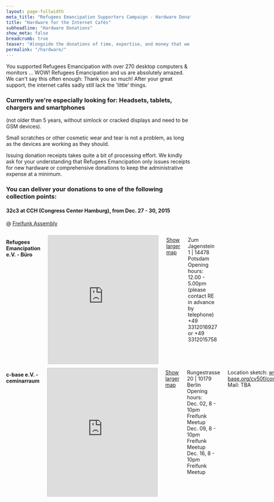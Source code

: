```yaml
---
layout: page-fullwidth
meta_title: "Refugees Emancipation Supporters Campaign - Hardware Donations"
title: "Hardware for the Internet Cafés"
subheadline: "Hardware Donations"
show_meta: false
breadcrumb: true
teaser: "Alongside the donations of time, expertise, and money that we receive, we're often asked whether we accept hardware donations."
permalink: "/hardware/"
---
```


You supported Refugees Emancipation with over 270 desktop computers & monitors ... WOW! Refugees Emancipation and us are absolutely amazed. We can't say this often enough: Thank you so much! After your great support, the internet cafés sadly still lack the 'little' things.

<div class="panel">
  <h3>Currently we're especially looking for: Headsets, tablets, chargers and smartphones </h3>
  <p>(not older than 5 years, without simlock or cracked displays and need to be GSM devices).</p>
</div>

Small scratches or other cosmetic wear and tear is not a problem, as long as the devices are working as they should.

Issuing donation receipts takes quite a bit of processing effort. We kindly ask for your understanding that Refugees Emancipation only issues receipts for new hardware or comprehensive donations to keep the administrative expense at a minimum.

### You can deliver your donations to one of the following collection points:

#### 32c3 at CCH (Congress Center Hamburg), from Dec. 27 - 30, 2015
@ [Freifunk Assembly](https://events.ccc.de/congress/2015/wiki/Assembly:Freifunk)

<div class="row">
<div class="large-6 columns">  
<h4> Refugees Emancipation e.V. - Büro</h4>
<iframe width="350" height="350" frameborder="0" scrolling="no" marginheight="0" marginwidth="0" src="http://www.openstreetmap.org/export/embed.html?bbox=13.029613494873047%2C52.33523417998427%2C13.145828247070312%2C52.40294253395109&amp;layer=transportmap&amp;marker=52.36910132990146%2C13.08772087097168" style="border: 1px solid #ccc; margin-top: 0.7em"></iframe>

<p><a href="http://www.openstreetmap.org/?mlat=52.3691&amp;mlon=13.0877#map=13/52.3691/13.0877&amp;layers=T">Show larger map</a></p>

<p>Zum Jagenstein 1 | 14478 Potsdam<br>
Opening hours: <br>
12.00 - 5.00pm (please contact RE in advance by telephone)<br>
+49 3312016927 or +49 3312015758</p>
</div>

<div class="large-6 columns">
<h4>c-base e.V. - ceminarraum</h4>
<iframe width="350" height="350" frameborder="0" scrolling="no" marginheight="0" marginwidth="0" src="http://www.openstreetmap.org/export/embed.html?bbox=13.412847518920898%2C52.50888177697507%2C13.427395820617676%2C52.51731770402358&amp;layer=transportmap&amp;marker=52.51309994293086%2C13.420121669769287" style="border: 1px solid #ccc; margin-top: 0.7em"></iframe>

<p><a href="http://www.openstreetmap.org/#map=16/52.5130/13.4181&amp;layers=T">Show larger map</a></p>

<p>Rungestrasse 20 | 10179 Berlin<br>
Opening hours: <br>
Dec. 02, 8 - 10pm Freifunk Meetup<br>
Dec. 09, 8 - 10pm Freifunk Meetup<br>
Dec. 16, 8 - 10pm Freifunk Meetup<br>

Location sketch: <a href="https://www.c-base.org/cv50f/core/impressum.html">www.c-base.org/cv50f/core/impressum.html</a><br>
Mail: TBA</p>
</div>
</div>
